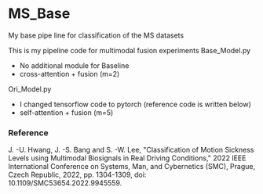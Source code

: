 # MS_Base
My base pipe line for classification of the MS datasets

This is my pipeline code for multimodal fusion experiments
Base_Model.py 
- No additional module for Baseline
- cross-attention + fusion (m=2)

Ori_Model.py 
- I changed tensorflow code to pytorch (reference code is written below)  
- self-attention + fusion (m=5)

### Reference
J. -U. Hwang, J. -S. Bang and S. -W. Lee, "Classification of Motion Sickness Levels using Multimodal Biosignals in Real Driving Conditions," 2022 IEEE International Conference on Systems, Man, and Cybernetics (SMC), Prague, Czech Republic, 2022, pp. 1304-1309, doi: 10.1109/SMC53654.2022.9945559.
